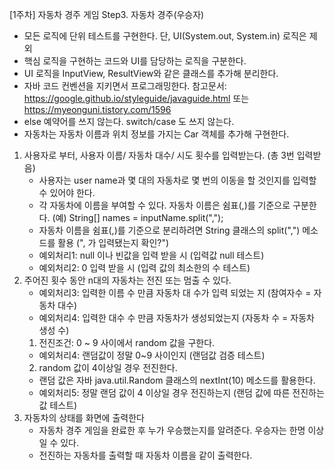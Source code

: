 [1주차] 자동차 경주 게임
Step3. 자동차 경주(우승자)
- 모든 로직에 단위 테스트를 구현한다. 단, UI(System.out, System.in) 로직은 제외
- 핵심 로직을 구현하는 코드와 UI를 담당하는 로직을 구분한다.
- UI 로직을 InputView, ResultView와 같은 클래스를 추가해 분리한다.
- 자바 코드 컨벤션을 지키면서 프로그래밍한다.
참고문서: https://google.github.io/styleguide/javaguide.html 또는 https://myeonguni.tistory.com/1596
- else 예약어를 쓰지 않는다. switch/case 도 쓰지 않는다.
- 자동차는 자동차 이름과 위치 정보를 가지는 Car 객체를 추가해 구현한다.

1. 사용자로 부터, 사용자 이름/ 자동차 대수/ 시도 횟수를 입력받는다. (총 3번 입력받음)
    - 사용자는 user name과 몇 대의 자동차로 몇 번의 이동을 할 것인지를 입력할 수 있어야 한다.
    - 각 자동차에 이름을 부여할 수 있다. 자동차 이름은 쉼표(,)를 기준으로 구분한다.
    (예) String[] names = inputName.split(",");
    - 자동차 이름을 쉼표(,)를 기준으로 분리하려면 String 클래스의 split(",") 메소드를 활용 (", 가 입력됐는지 확인?")
    - 예외처리1: null 이나 빈값을 입력 받을 시 (입력값 null 테스트)
    - 예외처리2: 0 입력 받을 시 (입력 값의 최소한의 수 테스트)
2. 주어진 횟수 동안 n대의 자동차는 전진 또는 멈출 수 있다.
    - 예외처리3: 입력한 이름 수 만큼 자동차 대 수가 입력 되었는 지 (참여자수 = 자동차 대수)
    - 예외처리4: 입력한 대수 수 만큼 자동차가 생성되었는지 (자동차 수 = 자동차 생성 수)
    1) 전진조건: 0 ~ 9 사이에서 random 값을 구한다.
    - 예외처리4: 랜덤값이 정말 0~9 사이인지 (랜덤값 검증 테스트)
    2) random 값이 4이상일 경우 전진한다.
    - 랜덤 값은 자바 java.util.Random 클래스의 nextInt(10) 메소드를 활용한다.
    - 예외처리5: 정말 랜덤 값이 4 이상일 경우 전진하는지 (랜덤 값에 따른 전진하는 값 테스트)
3. 자동차의 상태를 화면에 출력한다
    - 자동차 경주 게임을 완료한 후 누가 우승했는지를 알려준다. 우승자는 한명 이상일 수 있다.
    - 전진하는 자동차를 출력할 때 자동차 이름을 같이 출력한다.